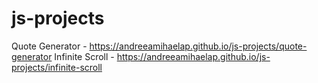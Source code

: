 # js-projects

Quote Generator - https://andreeamihaelap.github.io/js-projects/quote-generator 
Infinite Scroll - https://andreeamihaelap.github.io/js-projects/infinite-scroll
